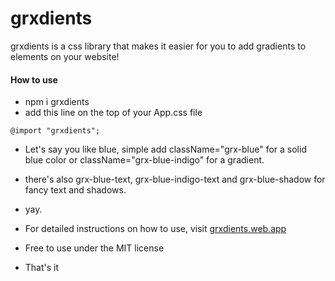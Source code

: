 # grxdients

grxdients is a css library that makes it easier for you to add gradients to elements on your website!

#### How to use

  - npm i grxdients
  - add this line on the top of your App.css file
```
@import "grxdients";
```
  - Let's say you like blue, simple add className="grx-blue" for a solid blue color or className="grx-blue-indigo" for a gradient.
  - there's also grx-blue-text, grx-blue-indigo-text and grx-blue-shadow for fancy text and shadows.
  - yay.


  - For detailed instructions on how to use, visit [grxdients.web.app](https://grxdients.web.app/)
  - Free to use under the MIT license
  - That's it
